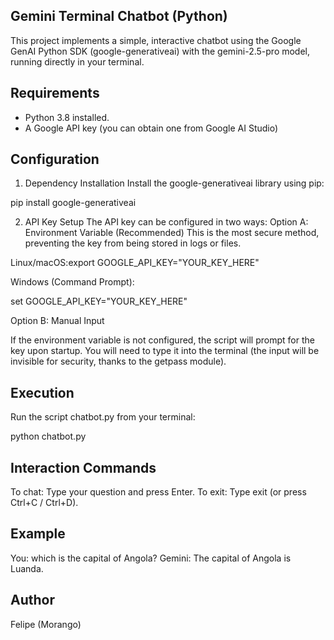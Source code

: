## Gemini Terminal Chatbot (Python)

This project implements a simple, interactive chatbot using the Google GenAI Python SDK (google-generativeai) with the gemini-2.5-pro model, running directly in your terminal.

## Requirements
- Python 3.8 installed.
- A Google API key (you can obtain one from Google AI Studio)

## Configuration

1. Dependency Installation
Install the google-generativeai library using pip:

pip install google-generativeai

2. API Key Setup
The API key can be configured in two ways:
Option A: Environment Variable (Recommended)
This is the most secure method, preventing the key from being stored in logs or files.

Linux/macOS:export GOOGLE_API_KEY="YOUR_KEY_HERE"

Windows (Command Prompt):

set GOOGLE_API_KEY="YOUR_KEY_HERE"

Option B: Manual Input

If the environment variable is not configured, the script will prompt for the key upon startup. You will need to type it into the terminal (the input will be invisible for security, thanks to the getpass module).

## Execution
Run the script chatbot.py from your terminal:

python chatbot.py

## Interaction Commands

To chat: Type your question and press Enter.
To exit: Type exit (or press Ctrl+C / Ctrl+D).

## Example

You: which is the capital of Angola?
Gemini: The capital of Angola is Luanda.

## Author

Felipe (Morango)
